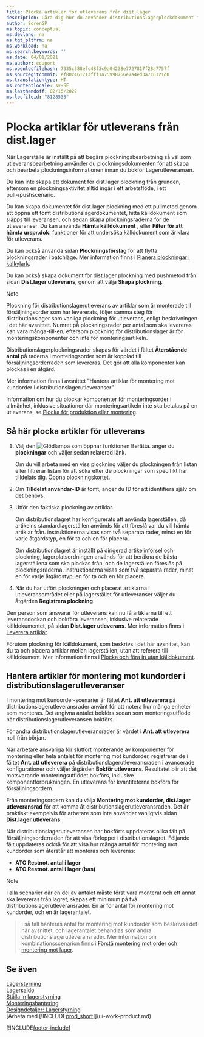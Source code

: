 ```yaml
---
title: Plocka artiklar för utleverans från dist.lager
description: Lära dig hur du använder distributionslagerplockdokument för att skapa och arbeta plocknings information innan du bokför distributionslagerutleveransen.
author: SorenGP
ms.topic: conceptual
ms.devlang: na
ms.tgt_pltfrm: na
ms.workload: na
ms.search.keywords: ''
ms.date: 04/01/2021
ms.author: edupont
ms.openlocfilehash: 7335c388efc48f3c9a04238e7727817f28a7757f
ms.sourcegitcommit: ef80c461713fff1a75998766e7a4ed3a7c6121d0
ms.translationtype: HT
ms.contentlocale: sv-SE
ms.lasthandoff: 02/15/2022
ms.locfileid: "8128533"
---
```

# <a name="pick-items-for-warehouse-shipment"></a>Plocka artiklar för utleverans från dist.lager
När Lagerställe är inställt på att begära plockningsbearbetning så väl som utleveransbearbetning använder du plockningsdokumenten för att skapa och bearbeta plockningsinformationen innan du bokför Lagerutleveransen.  

Du kan inte skapa ett dokument för dist.lager plockning från grunden, eftersom en plockningsaktivitet alltid ingår i ett arbetsflöde, i ett pull-/pushscenario.  

Du kan skapa dokumentet för dist.lager plockning med ett pullmetod genom att öppna ett tomt distributionslagerdokumentet, hitta källdokument som släpps till leveransen, och sedan skapa plockningsraderna för de utleveranser. Du kan använda **Hämta källdokument** , eller **Filter för att hämta urspr.dok.** funktioner för att undersöka källdokument som är klara för utleverans.

Du kan också använda sidan **Plockningsförslag** för att flytta plockningsrader i batchläge. Mer information finns i [Planera plockningar i kalkylark](warehouse-how-to-plan-picks-in-worksheets.md).  

Du kan också skapa dokument för dist.lager plockning med pushmetod från sidan **Dist.lager utleverans**, genom att välja **Skapa plockning**.  

> [!NOTE]  
>  Plockning för distributionslagerutleverans av artiklar som är monterade till försäljningsorder som har levererats, följer samma steg för distributionslager som vanliga plockning för utleverans, enligt beskrivningen i det här avsnittet. Numret på plockningsrader per antal som ska levereras kan vara många-till-en, eftersom plockning för distributionslager är för monteringskomponenter och inte för monteringsartikeln.  
>   
>  Distributionslagerplockningsrader skapas för värdet i fältet **Återstående antal** på raderna i monteringsorder som är kopplad till försäljningsorderraden som levereras. Det gör att alla komponenter kan plockas i en åtgärd.  
>   
>  Mer information finns i avsnittet ”Hantera artiklar för montering mot kundorder i distributionslagerutleveranser”.  
>   
>  Information om hur du plockar komponenter för monteringsorder i allmänhet, inklusive situationer där monteringsartikeln inte ska betalas på en utleverans, se [Plocka för produktion eller montering](warehouse-how-to-pick-for-production.md).  

## <a name="to-pick-items-for-warehouse-shipment"></a>Så här plocka artiklar för utleverans  
1.  Välj den ![Glödlampa som öppnar funktionen Berätta.](media/ui-search/search_small.png "Berätta vad du vill göra") anger du **plockningar** och väljer sedan relaterad länk.  

    Om du vill arbeta med en viss plockning väljer du plockningen från listan eller filtrerar listan för att söka efter de plockningar som specifikt har tilldelats dig. Öppna plockningskortet.  
2.  Om **Tilldelat användar-ID** är tomt, anger du ID för att identifiera själv om det behövs.  
3.  Utför den faktiska plockning av artiklar.  

    Om distributionslagret har konfigurerats att använda lagerställen, då artikelns standardlagerställen används för att föreslå var du vill hämta artiklar från. instruktionerna visas som två separata rader, minst en för varje åtgärdstyp, en för ta och en för placera.  

    Om distributionslagret är inställt på dirigerad artikelinförsel och plockning, lagerplatsordningen används för att beräkna de bästa lagerställena som ska plockas från, och de lagerställen föreslås på plockningsraderna. instruktionerna visas som två separata rader, minst en för varje åtgärdstyp, en för ta och en för placera.  

4.  När du har utfört plockningen och placerat artiklarna i utleveransområdet eller på lagerstället för utleveranser väljer du åtgärden **Registrera plockning**.  

Den person som ansvarar för utleverans kan nu få artiklarna till ett leveransdockan och bokföra leveransen, inklusive relaterade källdokumentet, på sidan **Dist.lager utleverans**. Mer information finns i [Leverera artiklar](warehouse-how-ship-items.md).   

Förutom plockning för källdokument, som beskrivs i det här avsnittet, kan du ta och placera artiklar mellan lagerställen, utan att referera till källdokument. Mer information finns i [Plocka och föra in utan källdokument](warehouse-how-to-create-put-aways-from-internal-put-aways.md).  

## <a name="handling-assemble-to-order-items-in-warehouse-shipments"></a>Hantera artiklar för montering mot kundorder i distributionslagerutleveranser
I montering mot kundorder-scenarier är fältet **Ant. att utleverera** på distributionslagerutleveransrader använt för att notera hur många enheter som monteras. Det angivna antalet bokförs sedan som monteringsutflöde när distributionslagerutleveransen bokförs.

För andra distributionslagerutleveransrader är värdet i **Ant. att utleverera** noll från början.

När arbetare ansvariga för slutfört monterande av komponenter för montering eller hela antalet för montering mot kundorder, registrerar de i fältet **Ant. att utleverera** på distributionslagerutleveransraden i avancerade konfigurationer och väljer åtgärden **Bokför utleverans**. Resultatet blir att det motsvarande monteringsutflödet bokförs, inklusive komponentförbrukningen. En utleverans för kvantiteterna bokförs för försäljningsordern.

Från monteringsordern kan du välja **Montering mot kundorder, dist.lager utleveransrad** för att komma åt distributionslagerutleveransraden. Det är praktiskt exempelvis för arbetare som inte använder vanligtvis sidan **Dist.lager utleverans**.

När distributionslagerutleveransen har bokförts uppdateras olika fält på försäljningsorderraden för att visa förloppet i distributionslagret. Följande fält uppdateras också för att visa hur många antal för montering mot kundorder som återstår att monteras och levereras:

- **ATO Restnot. antal i lager**
- **ATO Restnot. antal i lager (bas)**

> [!NOTE]
> I alla scenarier där en del av antalet måste först vara monterat och ett annat ska levereras från lagret, skapas ett minimum på två distributionslagerutleveransrader. En är för antal för montering mot kundorder, och en är lagerantalet.

> I så fall hanteras antal för montering mot kundorder som beskrivs i det här avsnittet, och lagerantalet behandlas som andra distributionslagerutleveransrader. Mer information om kombinationsscenarion finns i [Förstå montering mot order och montering mot lager](assembly-assemble-to-order-or-assemble-to-stock.md).

## <a name="see-also"></a>Se även  
[Lagerstyrning](warehouse-manage-warehouse.md)  
[Lagersaldo](inventory-manage-inventory.md)  
[Ställa in lagerstyrning](warehouse-setup-warehouse.md)     
[Monteringshantering](assembly-assemble-items.md)    
[Designdetaljer: Lagerstyrning](design-details-warehouse-management.md)  
[Arbeta med [!INCLUDE[prod_short](includes/prod_short.md)]](ui-work-product.md)


[!INCLUDE[footer-include](includes/footer-banner.md)]